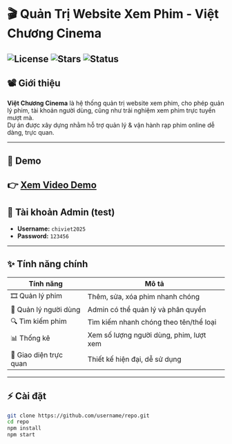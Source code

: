# 🎬 Quản Trị Website Xem Phim - **Việt Chương Cinema**
![License](https://img.shields.io/badge/license-MIT-green)
![Stars](https://img.shields.io/github/stars/username/repo?style=social)
![Status](https://img.shields.io/badge/status-Development-blue)
---

## 📽️ Giới thiệu
**Việt Chương Cinema** là hệ thống quản trị website xem phim, cho phép quản lý phim, tài khoản người dùng, cũng như trải nghiệm xem phim trực tuyến mượt mà.  
Dự án được xây dựng nhằm hỗ trợ quản lý & vận hành rạp phim online dễ dàng, trực quan.

---
## 🔗 Demo
👉 [Xem Video Demo](https://www.youtube.com/watch?v=17vDIVCryEM)
---

## 🔑 Tài khoản Admin (test)
- **Username:** `chiviet2025`  
- **Password:** `123456`

---

## ✨ Tính năng chính
| Tính năng | Mô tả |
|-----------|-------|
| 🎞️ Quản lý phim | Thêm, sửa, xóa phim nhanh chóng |
| 👥 Quản lý người dùng | Admin có thể quản lý và phân quyền |
| 🔍 Tìm kiếm phim | Tìm kiếm nhanh chóng theo tên/thể loại |
| 📊 Thống kê | Xem số lượng người dùng, phim, lượt xem |
| 🎨 Giao diện trực quan | Thiết kế hiện đại, dễ sử dụng |

---

## ⚡ Cài đặt
```bash
git clone https://github.com/username/repo.git
cd repo
npm install
npm start
